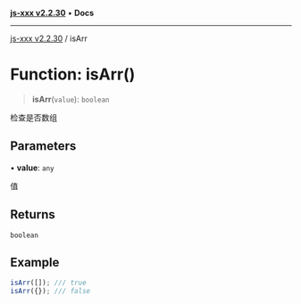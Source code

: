 [**js-xxx v2.2.30**](../README.md) • **Docs**

***

[js-xxx v2.2.30](../README.md) / isArr

# Function: isArr()

> **isArr**(`value`): `boolean`

检查是否数组

## Parameters

• **value**: `any`

值

## Returns

`boolean`

## Example

```ts
isArr([]); /// true
isArr({}); /// false
```
